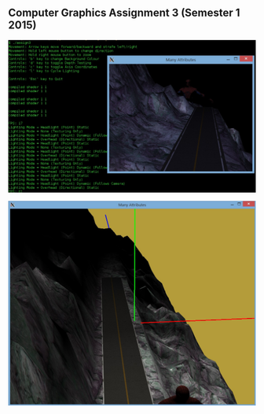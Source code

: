 ## Computer Graphics Assignment 3 (Semester 1 2015)

![Old (6th May) Build Screenshot](https://github.com/KonradJanica/CG_Assign3/blob/master/preview.jpg?raw=true)

![Current Build Screenshot](https://github.com/KonradJanica/CG_Assign3/blob/master/preview_6th_may.jpg?raw=true)
